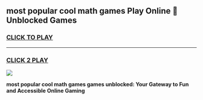
## most popular cool math games Play Online 👋 Unblocked Games
<h3>
<a href="https://news.freeplayer.one?title=most_popular_cool_math_games&ref=17CMG">CLICK TO PLAY</a></h3>
<hr>

<h3>
<a href="https://news.freeplayer.one?title=most_popular_cool_math_games&ref=17CMG">CLICK 2 PLAY</a>
  
</h3>

<a href="https://news.freeplayer.one?title=most_popular_cool_math_games&ref=17CMG/"><img src="https://clearcache.store/games.png"></a>


**most popular cool math games games unblocked: Your Gateway to Fun and Accessible Online Gaming**

